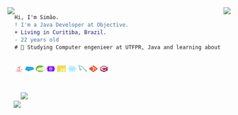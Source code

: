 <img align="right" height="150" src="https://media.giphy.com/media/vvcvtGPa4hSiN4TgeY/giphy.gif"/>
<img align="left" height="200" src="https://media.giphy.com/media/ao9DUiTKH60XS/giphy.gif"/>

```diff
Hi, I'm Simão.
! I'm a Java Developer at Objective.
+ Living in Curitiba, Brazil.
- 22 years old
# 📖 Studying Computer engenieer at UTFPR, Java and learning about functional languages.
```

<div style="display: inline_block"><br>
  <img align="center" alt="Java" height="15" width="20" src="https://raw.githubusercontent.com/devicons/devicon/master/icons/java/java-plain.svg">
  <img align="center" alt="Salesforce" height="15" width="20" src="https://raw.githubusercontent.com/devicons/devicon/master/icons/salesforce/salesforce-original.svg">
  <img align="center" alt="Spring" height="15" width="20" src="https://raw.githubusercontent.com/devicons/devicon/master/icons/spring/spring-original.svg">
  <img align="center" alt="Bootstrap" height="15" width="20" src="https://raw.githubusercontent.com/devicons/devicon/master/icons/bootstrap/bootstrap-original.svg">
  <img align="center" alt="Js" height="15" width="20" src="https://raw.githubusercontent.com/devicons/devicon/master/icons/javascript/javascript-plain.svg">
  <img align="center" alt="React" height="15" width="20" src="https://raw.githubusercontent.com/devicons/devicon/master/icons/react/react-original.svg">
  <img align="center" alt="mysql" height="15" width="20" src="https://raw.githubusercontent.com/devicons/devicon/master/icons/mysql/mysql-original.svg">
  <img align="center" alt="git" height="15" width="20" src="https://raw.githubusercontent.com/devicons/devicon/master/icons/git/git-original.svg">
  <img align="center" alt="C++" height="15" width="20" src="https://raw.githubusercontent.com/devicons/devicon/master/icons/cplusplus/cplusplus-original.svg">
</div>
 
  ##  
  <code>
  <a href="https://www.instagram.com/eer_simon/" target="_blank"><img height="30" src="https://image.flaticon.com/icons/svg/174/174855.svg"></a> 
  <a href="https://www.linkedin.com/in/gabriel-sim%C3%A3o/" target="_blank"><img height="30" src="https://cdn-icons-png.flaticon.com/512/174/174857.png"></a>
</code>

